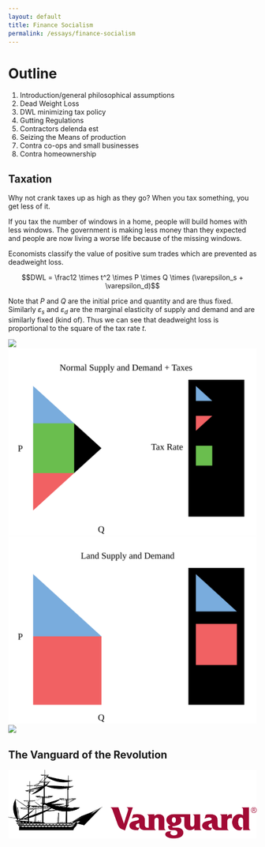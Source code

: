 ```yaml
---
layout: default
title: Finance Socialism
permalink: /essays/finance-socialism
---
```


# Outline

1. Introduction/general philosophical assumptions
2. Dead Weight Loss
3. DWL minimizing tax policy
4. Gutting Regulations
5. Contractors delenda est
6. Seizing the Means of production
7. Contra co-ops and small businesses
8. Contra homeownership

## Taxation

Why not crank taxes up as high as they go? When you tax something, you get less of it.

If you tax the number of windows in a home, people will build homes with less windows. The government is making less money than they expected and people are now living a worse life because of the missing windows.

Economists classify the value of positive sum trades which are prevented as deadweight loss.

$$DWL = \frac12 \times t^2 \times P \times Q \times (\varepsilon_s + \varepsilon_d)$$

Note that $P$ and $Q$ are the initial price and quantity and are thus fixed. Similarly $\varepsilon_s$ and $\varepsilon_d$ are the marginal elasticity of supply and demand and are similarly fixed (kind of). Thus we can see that deadweight loss is proportional to the square of the tax rate $t$.

<img src="/images/normal-supply-demand.svg">
<img src="/images/normal-supply-demand-taxes.svg">
<img src="/images/land-supply-demand.svg">
<img src="/images/land-supply-demand-taxes.svg">


## The Vanguard of the Revolution

<img src="/images/vanguard.svg">
